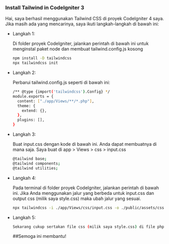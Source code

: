 ### Install Tailwind in CodeIgniter 3 

Hai,
saya berhasil menggunakan Tailwind CSS di proyek CodeIgniter 4 saya. Jika masih ada yang mencarinya, saya ikuti langkah-langkah di bawah ini:

- Langkah 1:

  Di folder proyek CodeIgniter, jalankan perintah di bawah ini untuk menginstal paket node dan membuat tailwind.config.js kosong

  ```bash
  npm install -D tailwindcss
  npx tailwindcss init
  ```
  
- Langkah 2:

  Perbarui  tailwind.config.js seperti di bawah ini:

  ```bash
  /** @type {import('tailwindcss').Config} */
  module.exports = {
    content: ["./app/Views/**/*.php"],
    theme: {
      extend: {},
    },
    plugins: [],
  }
  ```
  
- Langkah 3:

  Buat input.css dengan kode di bawah ini. Anda dapat membuatnya di mana saja. Saya buat di app > Views > css > input.css

  ```bash
  @tailwind base;
  @tailwind components;
  @tailwind utilities;
  ```
  
- Langkah 4:

  Pada terminal di folder proyek CodeIgniter, jalankan perintah di bawah ini. Jika Anda menggunakan jalur yang berbeda untuk input.css dan output css (milik saya style.css) maka ubah jalur yang sesuai.

  ```bash
  npx tailwindcss -i ./app/Views/css/input.css -o ./public/assets/css/styles.css --watch
  ```
  
- Langkah 5:

  ```bash
  Sekarang cukup sertakan file css (milik saya style.css) di file php Anda. Dengan perintah Langkah 4, ini akan tetap berjalan, jadi jika Anda menambahkan kelas css tailwind apa pun di file php, maka secara otomatis akan menambahkannya ke file css keluaran.
  ```

  ##Semoga ini membantu!
